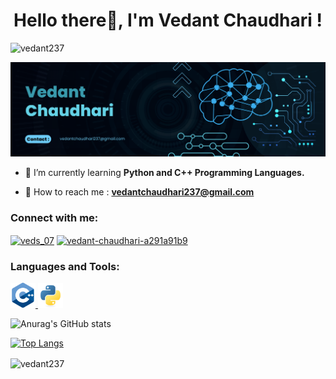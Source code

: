 <h1 align="center">Hello there👋, I'm Vedant Chaudhari !</h1>
<p align="left"> <img src="https://komarev.com/ghpvc/?username=vedant237&label=Profile%20views&color=0e75b6&style=flat" alt="vedant237" /> </p>
<p align="left"> <img src="Blue Geometric Technology LinkedIn Banner.png"/> </p>


- 🌱 I’m currently learning **Python and C++ Programming Languages.**

- 📩 How to reach me : **vedantchaudhari237@gmail.com**

<h3 align="left">Connect with me:</h3>
<p align="left">
<a href="https://twitter.com/veds_07" target="blank"><img align="center" src="https://raw.githubusercontent.com/rahuldkjain/github-profile-readme-generator/master/src/images/icons/Social/twitter.svg" alt="veds_07" height="30" width="40" /></a> 
 <a href="https://linkedin.com/in/vedant-chaudhari-a291a91b9" target="blank"><img align="center" src="https://raw.githubusercontent.com/rahuldkjain/github-profile-readme-generator/master/src/images/icons/Social/linked-in-alt.svg" alt="vedant-chaudhari-a291a91b9" height="30" width="40" /></a>
</p>

<h3 align="left">Languages and Tools:</h3>
<p align="left"> <a href="https://www.w3schools.com/cpp/" target="_blank" rel="noreferrer"> <img src="https://raw.githubusercontent.com/devicons/devicon/master/icons/cplusplus/cplusplus-original.svg" alt="cplusplus" width="40" height="40"/> </a> <a href="https://www.python.org" target="_blank" rel="noreferrer"> <img src="https://raw.githubusercontent.com/devicons/devicon/master/icons/python/python-original.svg" alt="python" width="40" height="40"/> </a> </p>


![Anurag's GitHub stats](https://github-readme-stats.vercel.app/api?username=vedant237&show_icons=true&theme=yeblu)

[![Top Langs](https://github-readme-stats.vercel.app/api/top-langs/?username=vedant237&layout=compactshow_icons=true&theme=yeblu)](https://github.com/anuraghazra/github-readme-stats)

<p><img align="center" src="https://github-readme-streak-stats.herokuapp.com/?user=vedant237&show_icons=true&theme=elegant" alt="vedant237" /></p>
